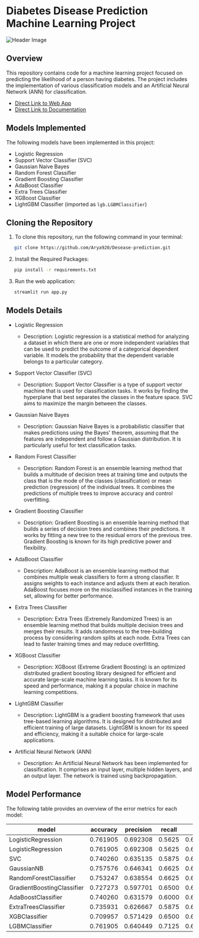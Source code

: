 # Diabetes Disease Prediction Machine Learning Project

![Header Image](images/02.jpg)
## Overview

This repository contains code for a machine learning project focused on predicting the likelihood of a person having diabetes. The project includes the implementation of various classification models and an Artificial Neural Network (ANN) for classification.

- [Direct Link to Web App](https://desease-prediction.streamlit.app/)
- [Direct Link to Documentation](https://github.com/Arya920/Desease-prediction/blob/main/Documentation/Decease_Prediction.pdf)
## Models Implemented

The following models have been implemented in this project:

- Logistic Regression
- Support Vector Classifier (SVC)
- Gaussian Naive Bayes
- Random Forest Classifier
- Gradient Boosting Classifier
- AdaBoost Classifier
- Extra Trees Classifier
- XGBoost Classifier
- LightGBM Classifier (imported as `lgb.LGBMClassifier`)

## Cloning the Repository

1. To clone this repository, run the following command in your terminal:

```bash
   git clone https://github.com/Arya920/Desease-prediction.git
```

2. Install the Required Packages:
```bash
   pip install -r requirements.txt
```

3. Run the web application:
```bash
   streamlit run app.py
```

## Models Details

- Logistic Regression
  - Description: Logistic regression is a statistical method for analyzing a dataset in which there are one or more independent variables that can be used to predict the outcome of a categorical dependent variable. It models the probability that the dependent variable belongs to a particular category.

- Support Vector Classifier (SVC)
  - Description: Support Vector Classifier is a type of support vector machine that is used for classification tasks. It works by finding the hyperplane that best separates the classes in the feature space. SVC aims to maximize the margin between the classes.

- Gaussian Naive Bayes
  - Description: Gaussian Naive Bayes is a probabilistic classifier that makes predictions using the Bayes' theorem, assuming that the features are independent and follow a Gaussian distribution. It is particularly useful for text classification tasks.

- Random Forest Classifier
  - Description: Random Forest is an ensemble learning method that builds a multitude of decision trees at training time and outputs the class that is the mode of the classes (classification) or mean prediction (regression) of the individual trees. It combines the predictions of multiple trees to improve accuracy and control overfitting.

- Gradient Boosting Classifier
  - Description: Gradient Boosting is an ensemble learning method that builds a series of decision trees and combines their predictions. It works by fitting a new tree to the residual errors of the previous tree. Gradient Boosting is known for its high predictive power and flexibility.

- AdaBoost Classifier
  - Description: AdaBoost is an ensemble learning method that combines multiple weak classifiers to form a strong classifier. It assigns weights to each instance and adjusts them at each iteration. AdaBoost focuses more on the misclassified instances in the training set, allowing for better performance.

- Extra Trees Classifier
  - Description: Extra Trees (Extremely Randomized Trees) is an ensemble learning method that builds multiple decision trees and merges their results. It adds randomness to the tree-building process by considering random splits at each node. Extra Trees can lead to faster training times and may reduce overfitting.

- XGBoost Classifier
  - Description: XGBoost (Extreme Gradient Boosting) is an optimized distributed gradient boosting library designed for efficient and accurate large-scale machine learning tasks. It is known for its speed and performance, making it a popular choice in machine learning competitions.

- LightGBM Classifier
  - Description: LightGBM is a gradient boosting framework that uses tree-based learning algorithms. It is designed for distributed and efficient training of large datasets. LightGBM is known for its speed and efficiency, making it a suitable choice for large-scale applications.

- Artificial Neural Network (ANN)
  - Description: An Artificial Neural Network has been implemented for classification. It comprises an input layer, multiple hidden layers, and an output layer. The network is trained using backpropagation.

## Model Performance

The following table provides an overview of the error metrics for each model:

|  model                       |  accuracy   |  precision  |  recall   |  f1    |
|------------------------------|-------------|------------|----------|----------|
|  LogisticRegression          |  0.761905   |  0.692308  |  0.5625  |  0.620690|
|  LogisticRegression          |  0.761905   |  0.692308  |  0.5625  |  0.620690|
|  SVC                         |  0.740260   |  0.635135  |  0.5875  |  0.610390|
|  GaussianNB                  |  0.757576   |  0.646341  |  0.6625  |  0.654321|
|  RandomForestClassifier      |  0.753247   |  0.638554  |  0.6625  |  0.650307|
|  GradientBoostingClassifier  |  0.727273   |  0.597701  |  0.6500  |  0.622754|
|  AdaBoostClassifier          |  0.740260   |  0.631579  |  0.6000  |  0.615385|
|  ExtraTreesClassifier        |  0.735931   |  0.626667  |  0.5875  |  0.606452|
|  XGBClassifier               |  0.709957   |  0.571429  |  0.6500  |  0.608187|
|  LGBMClassifier              |  0.761905   |  0.640449  |  0.7125  |  0.674556|



